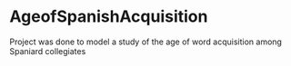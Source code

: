 # AgeofSpanishAcquisition
Project was done to model a study of the age of word acquisition among Spaniard collegiates
